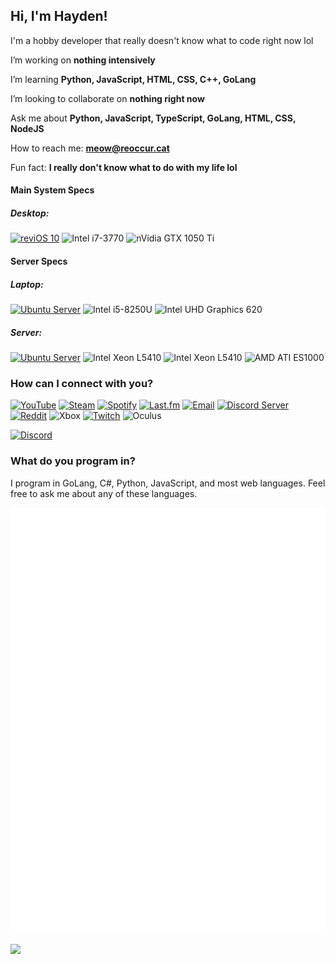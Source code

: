 ## Hi, I'm Hayden!

I'm a hobby developer that really doesn't know what to code right now lol

I’m  working on **nothing intensively**

I’m learning **Python, JavaScript, HTML, CSS, C++, GoLang**

I’m looking to collaborate on **nothing right now**

Ask me about **Python, JavaScript, TypeScript, GoLang, HTML, CSS, NodeJS**

How to reach me: **meow@reoccur.cat**

Fun fact: **I really don't know what to do with my life lol**

#### Main System Specs

##### Desktop:

[![reviOS 10](https://img.shields.io/badge/reviOS%2010-23.01-red?labelColor=black&logo=windows)](https://www.microsoft.com/en-us/windows/)
![Intel i7-3770](https://img.shields.io/badge/i7-3770-blueviolet?labelColor=black&logo=intel)
![nVidia GTX 1050 Ti](https://img.shields.io/badge/GTX-1050%20Ti-green?labelColor=black&logo=nvidia)

#### Server Specs

##### Laptop:

[![Ubuntu Server](https://img.shields.io/badge/Ubuntu%20Server-22.04.1%20LTS-orange?labelColor=black&logo=ubuntu)](https://ubuntu.com/download/server)
![Intel i5-8250U](https://img.shields.io/badge/i5-8250U-blueviolet?labelColor=black&logo=intel)
![Intel UHD Graphics 620](https://img.shields.io/badge/UHD%20Graphics-620-purple?labelColor=black&logo=intel)

##### Server:

[![Ubuntu Server](https://img.shields.io/badge/Ubuntu%20Server-22.04.1%20LTS-orange?labelColor=black&logo=ubuntu)](https://ubuntu.com/download/server)
![Intel Xeon L5410](https://img.shields.io/badge/Xeon-L5410-blueviolet?labelColor=black&logo=intel)
![Intel Xeon L5410](https://img.shields.io/badge/Xeon-L5410-blueviolet?labelColor=black&logo=intel)
![AMD ATI ES1000](https://img.shields.io/badge/ATI-ES1000-red?labelColor=black&logo=amd)

### How can I connect with you?

[![YouTube](https://img.shields.io/badge/YouTube-reoccurcat-indigo?logo=youtube&style=flat&labelColor=black)](https://www.youtube.com/channel/UClaS86_4nOR5NgUJR5P5BEg)
[![Steam](https://img.shields.io/badge/Steam-reoccurcat-black?logo=Steam&style=flat&labelColor=black)](https://steamcommunity.com/id/reoccurcat)
[![Spotify](https://img.shields.io/badge/Spotify-reoccurcat-darkgreen?logo=spotify&style=flat&labelColor=black)](https://open.spotify.com/user/g6say1fgp6gqqi453ecqtt8hr)
[![Last.fm](https://img.shields.io/badge/Last.fm-reoccurcat-darkred?logo=last.fm&style=flat&labelColor=black)](https://last.fm/user/reoccurcat)
[![Email](https://img.shields.io/badge/Email-meow@reoccur.cat-purple?logo=protonmail&style=flat&labelColor=black)](mailto:meow@reoccur.cat)
[![Discord Server](https://img.shields.io/badge/Discord%20Server-cat's%20cafe-4e5d94?logo=discord&style=flat&labelColor=black)](https://discord.gg/vc8xsTs66C)
[![Reddit](https://img.shields.io/badge/Reddit-u/reoccurcat-FF4500?logo=reddit&style=flat&labelColor=black)](https://www.reddit.com/user/reoccurcat/)
![Xbox](https://img.shields.io/badge/Xbox-reoccurcat-green?logo=xbox&style=flat&labelColor=black)
[![Twitch](https://img.shields.io/badge/Twitch-reoccurcat-purple?logo=twitch&style=flat&labelColor=black)](https://www.twitch.tv/reoccurcat)
![Oculus](https://img.shields.io/badge/Oculus-reoccurcat-violet?logo=oculus&style=flat&labelColor=black)

[![Discord](https://discord.c99.nl/widget/theme-2/834894431861473340.png)](https://discord.gg/rTC5N8XCQR)

### What do you program in?
I program in GoLang, C#, Python, JavaScript, and most web languages. Feel free to ask me about any of these languages.

![Metrics](./github-metrics.svg)

![](https://hit.yhype.me/github/profile?user_id=84601340)

